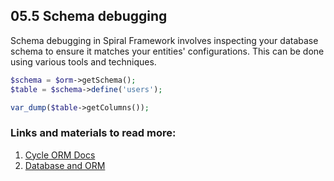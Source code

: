 ## 05.5 Schema debugging

Schema debugging in Spiral Framework involves inspecting your database schema to ensure it matches your entities' configurations. This can be done using various tools and techniques.

```php
$schema = $orm->getSchema();
$table = $schema->define('users');

var_dump($table->getColumns());
```

### Links and materials to read more:
1. [Cycle ORM Docs](https://cycle-orm.dev/docs)
2. [Database and ORM](https://spiral.dev/docs/basics-orm/current/en)